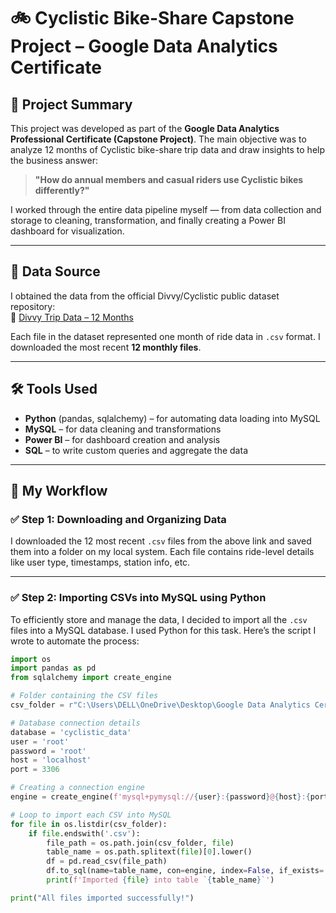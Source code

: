# 🚲 Cyclistic Bike-Share Capstone Project – Google Data Analytics Certificate

## 📌 Project Summary

This project was developed as part of the **Google Data Analytics Professional Certificate (Capstone Project)**. The main objective was to analyze 12 months of Cyclistic bike-share trip data and draw insights to help the business answer:

> **"How do annual members and casual riders use Cyclistic bikes differently?"**

I worked through the entire data pipeline myself — from data collection and storage to cleaning, transformation, and finally creating a Power BI dashboard for visualization.

---

## 📁 Data Source

I obtained the data from the official Divvy/Cyclistic public dataset repository:  
🔗 [Divvy Trip Data – 12 Months](https://divvy-tripdata.s3.amazonaws.com/index.html)

Each file in the dataset represented one month of ride data in `.csv` format. I downloaded the most recent **12 monthly files**.

---

## 🛠 Tools Used

- **Python** (pandas, sqlalchemy) – for automating data loading into MySQL  
- **MySQL** – for data cleaning and transformations  
- **Power BI** – for dashboard creation and analysis  
- **SQL** – to write custom queries and aggregate the data

---

## 🔄 My Workflow

### ✅ Step 1: Downloading and Organizing Data

I downloaded the 12 most recent `.csv` files from the above link and saved them into a folder on my local system. Each file contains ride-level details like user type, timestamps, station info, etc.

---

### ✅ Step 2: Importing CSVs into MySQL using Python

To efficiently store and manage the data, I decided to import all the `.csv` files into a MySQL database. I used Python for this task. Here’s the script I wrote to automate the process:

```python
import os
import pandas as pd
from sqlalchemy import create_engine

# Folder containing the CSV files
csv_folder = r"C:\Users\DELL\OneDrive\Desktop\Google Data Analytics Certificate\cAPSTONE\case_study-1\Last_12_Months_Data"

# Database connection details
database = 'cyclistic_data'
user = 'root'
password = 'root'
host = 'localhost'
port = 3306

# Creating a connection engine
engine = create_engine(f'mysql+pymysql://{user}:{password}@{host}:{port}/{database}')

# Loop to import each CSV into MySQL
for file in os.listdir(csv_folder):
    if file.endswith('.csv'):
        file_path = os.path.join(csv_folder, file)
        table_name = os.path.splitext(file)[0].lower()
        df = pd.read_csv(file_path)
        df.to_sql(name=table_name, con=engine, index=False, if_exists='replace')
        print(f'Imported {file} into table `{table_name}`')

print("All files imported successfully!")
